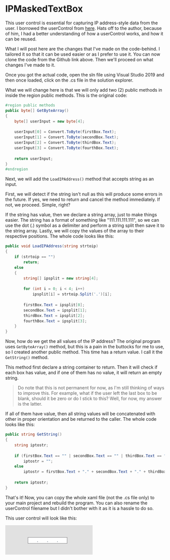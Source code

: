 # IPMaskedTextBox

This user control is essential for capturing IP address-style data from the user. I borrowed the userControl from <a target="_blank" rel="noopener noreferrer" href="https://docs.microsoft.com/dotnet/csharp/language-reference/tokens/interpolated">here</a>. Hats off to the author, because of him, I had a better understanding of how a userControl works, and how it can be reused.

What I will post here are the changes that I've made on the code-behind. I tailored it so that it can be used easier or as I prefer to use it. You can now clone the code from the Github link above. Then we'll proceed on what changes I've made to it.

Once you got the actual code, open the sln file using Visual Studio 2019 and then once loaded, click on the .cs file in the solution explorer.

What we will change here is that we will only add two (2) public methods in inside the region public methods. This is the original code:
```cs
#region public methods
public byte[] GetByteArray()
{
    byte[] userInput = new byte[4];

    userInput[0] = Convert.ToByte(firstBox.Text);
    userInput[1] = Convert.ToByte(secondBox.Text);
    userInput[2] = Convert.ToByte(thirdBox.Text);
    userInput[3] = Convert.ToByte(fourthBox.Text);

    return userInput;
}
#endregion
```

Next, we will add the `LoadIPAddress()` method that accepts string as an input.

First, we will detect if the string isn't null as this will produce some errors in the future. If yes, we need to return and cancel the method immediately. If not, we proceed. Simple, right?

If the string has value, then we declare a string array, just to make things easier. The string has a format of something like "111.111.111.111", so we can use the dot (.) symbol as a delimiter and perform a string split then save it to the string array. Lastly, we will copy the values of the array to their respective positions. The whole code looks like this:
```cs
public void LoadIPAddress(string strtoip)
{
    if (strtoip == "")
        return;
    else
    {
        string[] ipsplit = new string[4];

        for (int i = 0; i < 4; i++)
            ipsplit[i] = strtoip.Split('.')[i];

        firstBox.Text = ipsplit[0];
        secondBox.Text = ipsplit[1];
        thirdBox.Text = ipsplit[2];
        fourthBox.Text = ipsplit[3];
    }
}
```

Now, how do we get the all values of the IP address? The original program uses `GetByteArray()` method, but this is a pain in the buttocks for me to use, so I created another public method. This time has a return value. I call it the `GetString()` method.

This method first declare a string container to return. Then it will check if each box has value, and if one of them has no value, it will return an empty string.
>Do note that this is not permanent for now, as I'm still thinking of ways to improve this. For example, what if the user left the last box to be blank, should it be zero or do I stick to this? Well, for now, my answer is the latter.

If all of them have value, then all string values will be concatenated with other in proper orientation and be returned to the caller. The whole code looks like this:
```cs
public string GetString()
{
    string iptostr;

    if (firstBox.Text == "" | secondBox.Text == "" | thirdBox.Text == "" | fourthBox.Text == "")
        iptostr = "";
    else
        iptostr = firstBox.Text + "." + secondBox.Text + "." + thirdBox.Text + "." + fourthBox.Text;

    return iptostr;
}
```

That's it! Now, you can copy the whole xaml file (not the .cs file only) to your main project and rebuild the program. You can also rename the userControl filename but I didn't bother with it as it is a hassle to do so.

This user control will look like this:

![](img/maskbox.gif)
